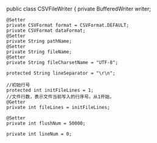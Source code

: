 public class CSVFileWriter {
    private BufferedWriter writer;

    @Setter
    private CSVFormat format = CSVFormat.DEFAULT;
    private CSVFormat dataFormat;
    @Setter
    private String pathName;
    @Setter
    private String fileName;
    @Setter
    private String fileCharsetName = "UTF-8";

    protected String lineSeparator = "\r\n";

    //初始行号
    protected int initFileLines = 1;
    //文件行数，表示文件当前写入的行序号。从1开始，
    @Getter
    private int fileLines = initFileLines;

    @Setter
    private int flushNum = 50000;

    private int lineNum = 0;
